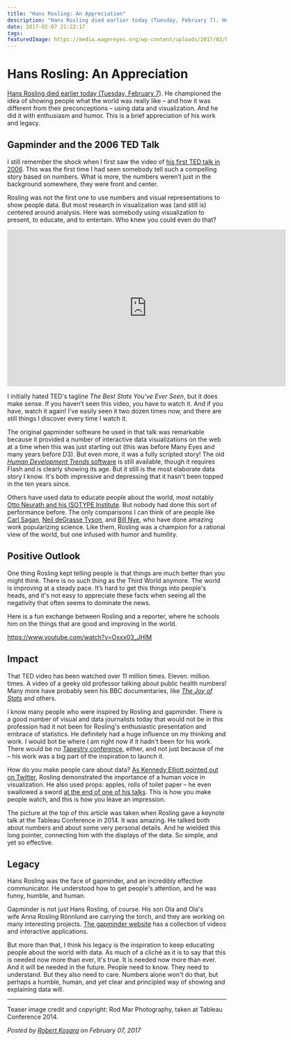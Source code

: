 ```yaml
---
title: "Hans Rosling: An Appreciation"
description: "Hans Rosling died earlier today (Tuesday, February 7). He championed the idea of showing people what the world was really like – and how it was different from their preconceptions – using data and visualization. And he did it with enthusiasm and humor. This is a brief appreciation of his work and legacy."
date: 2017-02-07 21:22:17
tags: 
featuredImage: https://media.eagereyes.org/wp-content/uploads/2017/02/hans-rosling-tc14.jpg
---
```


# Hans Rosling: An Appreciation

<a href="http://www.gapminder.org/news/sad-to-announce-hans-rosling-passed-away-this-morning/">Hans Rosling died earlier today (Tuesday, February 7</a>). He championed the idea of showing people what the world was really like – and how it was different from their preconceptions – using data and visualization. And he did it with enthusiasm and humor. This is a brief appreciation of his work and legacy.

## Gapminder and the 2006 TED Talk

I still remember the shock when I first saw the video of <a href="http://www.ted.com/talks/hans_rosling_shows_the_best_stats_you_ve_ever_seen">his first TED talk in 2006</a>. This was the first time I had seen somebody tell such a compelling story based on numbers. What is more, the numbers weren’t just in the background somewhere, they were front and center.

Rosling was not the first one to use numbers and visual representations to show people data. But most research in visualization was (and still is) centered around analysis. Here was somebody using visualization to present, to educate, and to entertain. Who knew you could even do that?

<iframe src="https://embed.ted.com/talks/hans_rosling_shows_the_best_stats_you_ve_ever_seen" width="640" height="360" frameborder="0" scrolling="no" allowfullscreen="allowfullscreen"></iframe>

I initially hated TED's tagline <em>The Best Stats You've Ever Seen</em>, but it does make sense. If you haven’t seen this video, you have to watch it. And if you have, watch it again! I’ve easily seen it two dozen times now, and there are still things I discover every time I watch it.

The original gapminder software he used in that talk was remarkable because it provided a number of interactive data visualizations on the web at a time when this was just starting out (this was before Many Eyes and many years before D3). But even more, it was a fully scripted story! The old <a href="http://www.gapminder.org/downloads/human-development-trends-2005/"><em>Human Development Trends</em> software</a> is still available, though it requires Flash and is clearly showing its age. But it still is the most elaborate data story I know. It's both impressive and depressing that it hasn't been topped in the ten years since.

Others have used data to educate people about the world, most notably <a href="https://eagereyes.org/techniques/isotype">Otto Neurath and his ISOTYPE Institute</a>. But nobody had done this sort of performance before. The only comparisons I can think of are people like <a href="https://en.wikipedia.org/wiki/Carl_Sagan">Carl Sagan</a>, <a href="https://en.wikipedia.org/wiki/Neil_deGrasse_Tyson">Neil deGrasse Tyson</a>, and <a href="https://en.wikipedia.org/wiki/Bill_Nye">Bill Nye</a>, who have done amazing work popularizing science. Like them, Rosling was a champion for a rational view of the world, but one infused with humor and humility.

## Positive Outlook

One thing Rosling kept telling people is that things are much better than you might think. There is no such thing as the Third World anymore. The world is improving at a steady pace. It’s hard to get this things into people's heads, and it's not easy to appreciate these facts when seeing all the negativity that often seems to dominate the news.

Here is a fun exchange between Rosling and a reporter, where he schools him on the things that are good and improving in the world.

https://www.youtube.com/watch?v=Oxxx03_JHlM

## Impact

That TED video has been watched over 11 million times. Eleven. million. times. A video of a geeky old professor talking about public health numbers! Many more have probably seen his BBC documentaries, like <a href="https://vimeo.com/18477762"><em>The Joy of Stats</em></a> and others.

I know many people who were inspired by Rosling and gapminder. There is a good number of visual and data journalists today that would not be in this profession had it not been for Rosling's enthusiastic presentation and embrace of statistics. He definitely had a huge influence on my thinking and work. I would bot be where I am right now if it hadn't been for his work. There would be no <a href="https://eagereyes.org/blog/2016/tapestry-2017-st-augustine-fl-on-march-1st">Tapestry conference</a>, either, and not just because of me – his work was a big part of the inspiration to launch it.

How do you make people care about data? <a href="https://twitter.com/kennelliott/status/829001802901254145">As Kennedy Elliott pointed out on Twitter</a>, Rosling demonstrated the importance of a human voice in visualization. He also used props: apples, rolls of toilet paper – he even swallowed a sword <a href="http://www.ted.com/talks/hans_rosling_reveals_new_insights_on_poverty">at the end of one of his talks</a>. This is how you make people watch, and this is how you leave an impression.

The picture at the top of this article was taken when Rosling gave a keynote talk at the Tableau Conference in 2014. It was amazing. He talked both about numbers and about some very personal details. And he wielded this long pointer, connecting him with the displays of the data. So simple, and yet so effective.

## Legacy

Hans Rosling was the face of gapminder, and an incredibly effective communicator. He understood how to get people's attention, and he was funny, humble, and human.

Gapminder is not just Hans Rosling, of course. His son Ola and Ola's wife Anna Rosling Rönnlund are carrying the torch, and they are working on many interesting projects. <a href="http://www.gapminder.org">The gapminder website</a> has a collection of videos and interactive applications.

But more than that, I think his legacy is the inspiration to keep educating people about the world with data. As much of a cliché as it is to say that this is needed now more than ever, it's true. It is needed now more than ever. And it will be needed in the future. People need to know. They need to understand. But they also need to care. Numbers alone won't do that, but perhaps a humble, human, and yet clear and principled way of showing and explaining data will.

<hr />

Teaser image credit and copyright: Rod Mar Photography, taken at Tableau Conference 2014.


_Posted by <a href="/about">Robert Kosara</a> on February 07, 2017_


